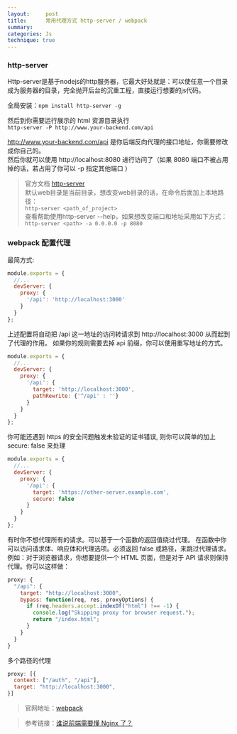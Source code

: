 ```yaml
---
layout:     post
title:      常用代理方式 http-server / webpack 
summary: 
categories: Js
technique: true
---
```



### http-server

Http-server是基于nodejs的http服务器，它最大好处就是：可以使任意一个目录成为服务器的目录，完全抛开后台的沉重工程，直接运行想要的js代码。   

全局安装：`npm install http-server -g`

然后到你需要运行展示的 html 资源目录执行  
`http-server -P http://www.your-backend.com/api`  
 
http://www.your-backend.com/api 是你后端反向代理的接口地址，你需要修改成你自己的。    
然后你就可以使用  http://localhost:8080 进行访问了（如果 8080 端口不被占用掉的话，若占用了你可以 -p 指定其他端口 ）    

> 官方文档 [http-server](https://github.com/indexzero/http-server)     
> 默认web目录是当前目录，想改变web目录的话，在命令后面加上本地路径：   
> `http-server <path_of_project>`   
> 查看帮助使用http-server --help，如果想改变端口和地址采用如下方式：   
> `http-server <path> -a 0.0.0.0 -p 8080`   


### webpack 配置代理

最简方式:

```javascript
module.exports = {
  //...
  devServer: {
    proxy: {
      '/api': 'http://localhost:3000'
    }
  }
};
```

上述配置将自动把 /api 这一地址的访问转请求到 http://localhost:3000 从而起到了代理的作用。
如果你的规则需要去掉 api 前缀，你可以使用重写地址的方式。

```javascript
module.exports = {
  //...
  devServer: {
    proxy: {
      '/api': {
        target: 'http://localhost:3000',
        pathRewrite: {'^/api' : ''}
      }
    }
  }
};
```

你可能还遇到 https 的安全问题触发未验证的证书错误, 则你可以简单的加上 secure: false 来处理

```javascript
module.exports = {
  //...
  devServer: {
    proxy: {
      '/api': {
        target: 'https://other-server.example.com',
        secure: false
      }
    }
  }
};
```

有时你不想代理所有的请求。可以基于一个函数的返回值绕过代理。
在函数中你可以访问请求体、响应体和代理选项。必须返回 false 或路径，来跳过代理请求。
例如：对于浏览器请求，你想要提供一个 HTML 页面，但是对于 API 请求则保持代理。你可以这样做：

```javascript
proxy: {
  "/api": {
    target: "http://localhost:3000",
    bypass: function(req, res, proxyOptions) {
      if (req.headers.accept.indexOf("html") !== -1) {
        console.log("Skipping proxy for browser request.");
        return "/index.html";
      }
    }
  }
}
```

多个路径的代理

```javascript
proxy: [{
  context: ["/auth", "/api"],
  target: "http://localhost:3000",
}]
```

> 官网地址：[webpack](https://webpack.js.org/configuration/dev-server/#devserver-proxy)

> 参考链接：[谁说前端需要懂 Nginx 了？](https://juejin.im/post/5b2ce5afe51d4558ba1a6c04)